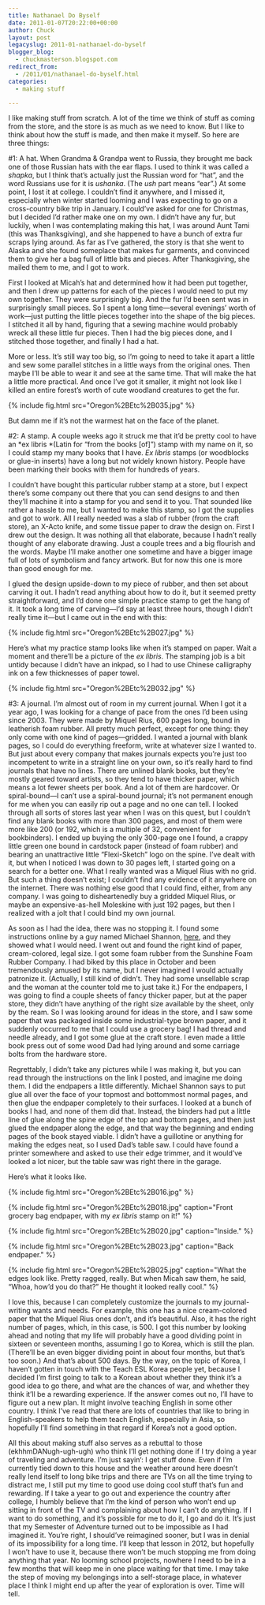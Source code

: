 ```yaml
---
title: Nathanael Do Byself
date: 2011-01-07T20:22:00+00:00
author: Chuck
layout: post
legacyslug: 2011-01-nathanael-do-byself
blogger_blog:
  - chuckmasterson.blogspot.com
redirect_from:
  - /2011/01/nathanael-do-byself.html
categories:
  - making stuff

---
```


I like making stuff from scratch. A lot of the time we think of stuff as coming
from the store, and the store is as much as we need to know. But I like to
think about how the stuff is made, and then make it myself. So here are three
things: 

\#1: A hat. When Grandma & Grandpa went to Russia, they brought me back one of
those Russian hats with the ear flaps. I used to think it was called a
*shapka*, but I think that’s actually just the Russian word for
“hat”, and the word Russians use for it is *ushanka*. (The
*ush* part means “ear”.) At some point, I lost it at college.
I couldn’t find it anywhere, and I missed it, especially when winter
started looming and I was expecting to go on a cross-country bike trip in
January. I could’ve asked for one for Christmas, but I decided I’d
rather make one on my own. I didn’t have any fur, but luckily, when I was
contemplating making this hat, I was around Aunt Tami (this was Thanksgiving),
and she happened to have a bunch of extra fur scraps lying around. As far as
I’ve gathered, the story is that she went to Alaska and she found
someplace that makes fur garments, and convinced them to give her a bag full of
little bits and pieces. After Thanksgiving, she mailed them to me, and I got to
work.

First I looked at Micah’s hat and determined how it had been put
together, and then I drew up patterns for each of the pieces I would need to
put my own together. They were surprisingly big. And the fur I’d been
sent was in surprisingly small pieces. So I spent a long time—several
evenings’ worth of work—just putting the little pieces together into the
shape of the big pieces. I stitched it all by hand, figuring that a sewing
machine would probably wreck all these little fur pieces. Then I had the big
pieces done, and I stitched those together, and finally I had a hat.

More or less. It’s still way too big, so I’m going to need to take
it apart a little and sew some parallel stitches in a little ways from the
original ones. Then maybe I’ll be able to wear it and see at the same
time. That will make the hat a little more practical. And once I’ve got
it smaller, it might not look like I killed an entire forest’s worth of
cute woodland creatures to get the fur.

{% include fig.html src="Oregon%2BEtc%2B035.jpg" %}


But damn me if it’s not the warmest hat on the face of the planet. 

\#2: A stamp. A couple weeks ago it struck me that it’d be pretty cool to
have an *ex libris *(Latin for “from the books [of]”) stamp
with my name on it, so I could stamp my many books that I have. *Ex
libris* stamps (or woodblocks or glue-in inserts) have a long but not widely
known history. People have been marking their books with them for hundreds of
years.

I couldn’t have bought this particular rubber stamp at a store, but I
expect there’s some company out there that you can send designs to and
then they’ll machine it into a stamp for you and send it to you. That
sounded like rather a hassle to me, but I wanted to make this stamp, so I got
the supplies and got to work. All I really needed was a slab of rubber (from
the craft store), an X-Acto knife, and some tissue paper to draw the design on.
First I drew out the design. It was nothing all that elaborate, because I
hadn’t really thought of any elaborate drawing. Just a couple trees and a
big flourish and the words. Maybe I’ll make another one sometime and have
a bigger image full of lots of symbolism and fancy artwork. But for now this
one is more than good enough for me.

I glued the design upside-down to my piece of rubber, and then set about
carving it out. I hadn’t read anything about how to do it, but it seemed
pretty straightforward, and I’d done one simple practice stamp to get the
hang of it. It took a long time of carving—I’d say at least three hours,
though I didn’t really time it—but I came out in the end with this:

{% include fig.html src="Oregon%2BEtc%2B027.jpg" %}

Here’s what my practice stamp looks like when it’s stamped on 
paper. Wait a moment and there’ll be a picture of the *ex libris*.
The stamping job is a bit untidy because I didn’t have an inkpad, so I
had to use Chinese calligraphy ink on a few thicknesses of paper towel.

{% include fig.html src="Oregon%2BEtc%2B032.jpg" %}

\#3: A journal. I’m almost out of room in my current journal. When I got
it a year ago, I was looking for a change of pace from the ones I’d been
using since 2003. They were made by Miquel Rius, 600 pages long, bound in
leatherish foam rubber. All pretty much perfect, except for one thing: they
only come with one kind of pages—gridded. I wanted a journal with blank pages,
so I could do everything freeform, write at whatever size I wanted to. But just
about every company that makes journals expects you’re just too
incompetent to write in a straight line on your own, so it’s really hard
to find journals that have no lines. There are unlined blank books, but
they’re mostly geared toward artists, so they tend to have thicker paper,
which means a lot fewer sheets per book. And a lot of them are hardcover. Or
spiral-bound—I can’t use a spiral-bound journal; it’s not permanent
enough for me when you can easily rip out a page and no one can tell. I looked
through all sorts of stores last year when I was on this quest, but I
couldn’t find any blank books with more than 300 pages, and most of them
were more like 200 (or 192, which is a multiple of 32, convenient for
bookbinders). I ended up buying the only 300-page one I found, a crappy little
green one bound in cardstock paper (instead of foam rubber) and bearing an
unattractive little “Flexi-Sketch” logo on the spine. I’ve
dealt with it, but when I noticed I was down to 30 pages left, I started going
on a search for a better one. What I really wanted was a Miquel Rius with no
grid. But such a thing doesn’t exist; I couldn’t find any evidence
of it anywhere on the internet. There was nothing else good that I could find,
either, from any company. I was going to disheartenedly buy a gridded Miquel
Rius, or maybe an expensive-as-hell Moleskine with just 192 pages, but then I
realized with a jolt that I could bind my own journal.

As soon as I had the idea, there was no stopping it. I found some instructions
online by a guy named Michael Shannon,
[here](http://michaelshannon.us/makeabook/), and they showed what I would need.
I went out and found the right kind of paper, cream-colored, legal size. I got
some foam rubber from the Sunshine Foam Rubber Company. I had biked by this
place in October and been tremendously amused by its name, but I never imagined
I would actually patronize it. (Actually, I still kind of didn’t. They had some
unsellable scrap and the woman at the counter told me to just take it.) For the
endpapers, I was going to find a couple sheets of fancy thicker paper, but at
the paper store, they didn’t have anything of the right size available by the
sheet, only by the ream. So I was looking around for ideas in the store, and I
saw some paper that was packaged inside some industrial-type brown paper, and
it suddenly occurred to me that I could use a grocery bag! I had thread and
needle already, and I got some glue at the craft store. I even made a little
book press out of some wood Dad had lying around and some carriage bolts from
the hardware store.

Regrettably, I didn’t take any pictures while I was making it, but you
can read through the instructions on the link I posted, and imagine me doing
them. I did the endpapers a little differently. Michael Shannon says to put
glue all over the face of your topmost and bottommost normal pages, and then
glue the endpaper completely to their surfaces. I looked at a bunch of books I
had, and none of them did that. Instead, the binders had put a little line of
glue along the spine edge of the top and bottom pages, and then just glued the
endpaper along the edge, and that way the beginning and ending pages of the
book stayed viable. I didn’t have a guillotine or anything for making the
edges neat, so I used Dad’s table saw. I could have found a printer
somewhere and asked to use their edge trimmer, and it would’ve looked a
lot nicer, but the table saw was right there in the garage.

Here’s what it looks like.

{% include fig.html src="Oregon%2BEtc%2B016.jpg" %}

{% include fig.html src="Oregon%2BEtc%2B018.jpg" caption="Front grocery bag
endpaper, with my *ex libris* stamp on it!" %}

{% include fig.html src="Oregon%2BEtc%2B020.jpg" caption="Inside." %}

{% include fig.html src="Oregon%2BEtc%2B023.jpg" caption="Back endpaper." %}

{% include fig.html src="Oregon%2BEtc%2B025.jpg" caption="What the edges look
like. Pretty ragged, really. But when Micah saw them, he said, “Whoa, how’d you
do that?” He thought it looked really cool." %}

I love this, because I can completely customize the journals to my
journal-writing wants and needs. For example, this one has a nice cream-colored
paper that the Miquel Rius ones don’t, and it’s beautiful. Also, it
has the right number of pages, which, in this case, is 500. I got this number
by looking ahead and noting that my life will probably have a good dividing
point in sixteen or seventeen months, assuming I go to Korea, which is still
the plan. (There’ll be an even bigger dividing point in about four
months, but that’s too soon.) And that’s about 500 days. By the
way, on the topic of Korea, I haven’t gotten in touch with the Teach ESL
Korea people yet, because I decided I’m first going to talk to a Korean
about whether they think it’s a good idea to go there, and what are the
chances of war, and whether they think it’ll be a rewarding experience.
If the answer comes out no, I’ll have to figure out a new plan. It might
involve teaching English in some other country. I think I’ve read that
there are lots of countries that like to bring in English-speakers to help them
teach English, especially in Asia, so hopefully I’ll find something in
that regard if Korea’s not a good option.

All this about making stuff also serves as a rebuttal to those
(ekhhmDANugh-ugh-ugh) who think I’ll get nothing done if I try doing a
year of traveling and adventure. I’m just sayin‘: I get stuff done.
Even if I’m currently tied down to this house and the weather around here
doesn’t really lend itself to long bike trips and there are TVs on all
the time trying to distract me, I still put my time to good use doing cool
stuff that’s fun and rewarding. If I take a year to go out and experience
the country after college, I humbly believe that I’m the kind of person
who won’t end up sitting in front of the TV and complaining about how I
can’t do anything. If I want to do something, and it’s possible for
me to do it, I go and do it. It’s just that my Semester of Adventure
turned out to be impossible as I had imagined it. You’re right, I
should’ve reimagined sooner, but I was in denial of its impossibility for
a long time. I’ll keep that lesson in 2012, but hopefully I won’t
have to use it, because there won’t be much stopping me from doing
anything that year. No looming school projects, nowhere I need to be in a few
months that will keep me in one place waiting for that time. I may take the
step of moving my belongings into a self-storage place, in whatever place I
think I might end up after the year of exploration is over. Time will tell.


